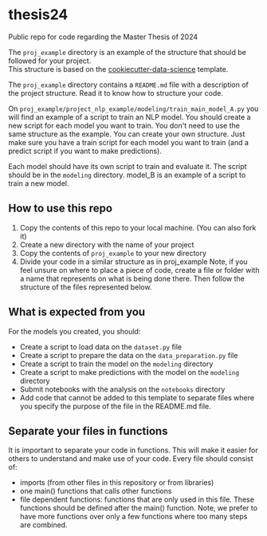 # thesis24
Public repo for code regarding the Master Thesis of 2024

The `proj_example` directory is an example of the structure that should be followed for your project.  
This structure is based on the [cookiecutter-data-science](
https://cookiecutter-data-science.drivendata.org/) template.

The `proj_example` directory contains a `README.md` file with a description of the project structure. Read it to know how to structure your code. 


On `proj_example/project_nlp_example/modeling/train_main_model_A.py` you will find an example of a script to train an NLP model. You should create a new script for each model you want to train.
You don't need to use the same structure as the example. You can create your own structure. Just make sure you have a train script for each model you want to train (and a predict script if you want to make predictions).


Each model should have its own script to train and evaluate it. The script should be in the `modeling` directory.
model_B is an example of a script to train a new model.


## How to use this repo

1. Copy the contents of this repo to your local machine. (You can also fork it)
2. Create a new directory with the name of your project
3. Copy the contents of `proj_example` to your new directory
4. Divide your code in a similar structure as in proj_example
Note, if you feel unsure on where to place a piece of code, create a file or folder with a name that represents on what is being done there. Then follow the structure of the files represented below. 
## What is expected from you
For the models you created, you should:
- Create a script to load data on the `dataset.py` file
- Create a script to prepare the data on the `data_preparation.py` file
- Create a script to train the model on the `modeling` directory
- Create a script to make predictions with the model on the `modeling` directory
- Submit notebooks with the analysis on the `notebooks` directory
- Add code that cannot be added to this template to separate files where you specify the purpose of the file in the README.md file.

## Separate your files in functions
It is important to separate your code in functions. This will make it easier for others to understand and make use of your code. 
Every file should consist of:
- imports (from other files in this repository or from libraries)
- one main() functions that calls other functions
- file dependent functions: functions that are only used in this file. These functions should be defined after the main() function. 
Note, we prefer to have more functions over only a few functions where too many steps are combined.  
